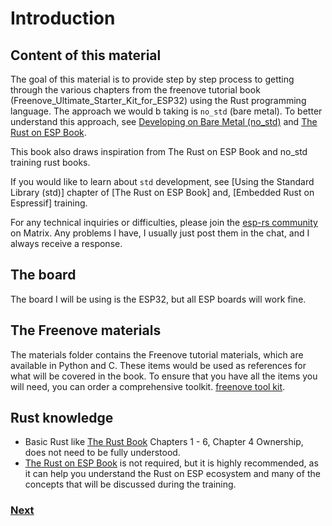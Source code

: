
# Introduction

## Content of this material

The goal of this material is to provide step by step process to getting through the various chapters from the freenove tutorial book (Freenove_Ultimate_Starter_Kit_for_ESP32) using the Rust programming language. The approach we would b taking is `no_std` (bare metal). To better understand this approach, see [Developing on Bare Metal (no_std)](https://docs.esp-rs.org/book/overview/using-the-core-library.html) and [The Rust on ESP Book](https://docs.esp-rs.org/no_std-training/).

This book also draws inspiration from The Rust on ESP Book and no_std training rust books.

If you would like to learn about `std` development, see [Using the Standard Library (std)] chapter of [The Rust on ESP Book] and,
[Embedded Rust on Espressif] training.

For any technical inquiries or difficulties, please join the [esp-rs community](https://matrix.to/#/#esp-rs:matrix.org) on Matrix. Any problems I have, I usually just post them in the chat, and I always receive a response.

## The board

The board I will be using is the ESP32, but all ESP boards will work fine.

## The Freenove materials

The materials folder contains the Freenove tutorial materials, which are available in Python and C. These items would be used as references for what will be covered in the book.
To ensure that you have all the items you will need, you can order a comprehensive toolkit. [freenove tool kit](https://www.amazon.com/FREENOVE-Ultimate-ESP32-WROVER-Included-Compatible/dp/B0CJJJ7BCY/ref=sr_1_8?dib=eyJ2IjoiMSJ9.MYk0voOCzP8pMzF_jnFDtoIaJU4oJvRaxGvn51TD5sWLndAy-Fb86jsc0tPBI3JBprnhIUwq1EsEuEH0mnLwtkO1Khf7Mt6lzaYxmxVLOgAtZPMBW2QS-oOkHvewS1bWfIb65gNNbYPARzEY-36T_DBwCglmjnlR7f9lISzh3TZEpXrpt24c0cYFxSE_UF_DiMTu_l0Ba6nO6qkckSR12jLWdGM2RpBm2_yZ3UmKTMM.54VVLDW3vagvBVv2R-u8eVMgVOZSkHd_O1NS0aoa6lY&dib_tag=se&keywords=freenove&qid=1737893230&sr=8-8&th=1).

## Rust knowledge

- Basic Rust like [The Rust Book](https://doc.rust-lang.org/book/) Chapters 1 - 6, Chapter 4 Ownership, does not need to be fully understood.
- [The Rust on ESP Book](https://esp-rs.github.io/book/) is not required, but it is highly recommended, as it can help you understand the Rust on ESP ecosystem and many of the concepts that will be discussed during the training.

### [Next](02_installations.md)
